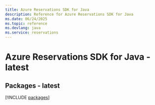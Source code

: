 ```yaml
---
title: Azure Reservations SDK for Java
description: Reference for Azure Reservations SDK for Java
ms.date: 06/24/2025
ms.topic: reference
ms.devlang: java
ms.service: reservations
---
```

# Azure Reservations SDK for Java - latest
## Packages - latest
[!INCLUDE [packages](reservations-index.md)]